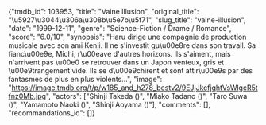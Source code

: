 {"tmdb_id": 103953, "title": "Vaine Illusion", "original_title": "\u5927\u3044\u306a\u308b\u5e7b\u5f71", "slug_title": "vaine-illusion", "date": "1999-12-11", "genre": "Science-Fiction / Drame / Romance", "score": "6.0/10", "synopsis": "Haru dirige une compagnie de production musicale avec son ami Kenji. Il ne s'investit gu\u00e8re dans son travail. Sa fianc\u00e9e, Michi, r\u00eave d'autres horizons. Ils s'aiment, mais n'arrivent pas \u00e0 se retrouver dans un Japon venteux, gris et \u00e9trangement vide. Ils se d\u00e9chirent et sont attir\u00e9s par des fantasmes de plus en plus violents...", "image": "https://image.tmdb.org/t/p/w185_and_h278_bestv2/9EJjJkcfjqhtVsWlgcR5tfnz0Mb.jpg", "actors": ["Shinji Takeda ()", "Miako Tadano ()", "Taro Suwa ()", "Yamamoto Naoki ()", "Shinji Aoyama ()"], "comments": [], "recommandations_id": []}